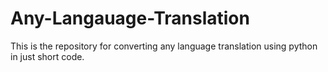 # Any-Langauage-Translation
This is the repository for converting any language translation using python in just short code.
